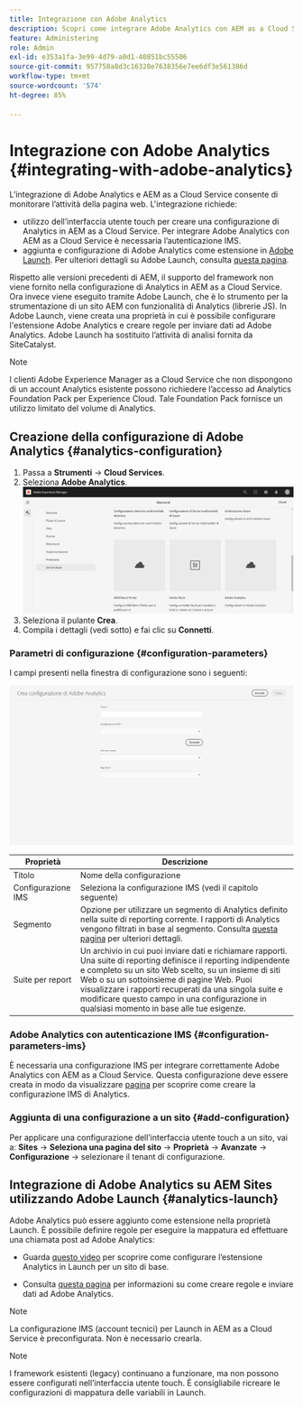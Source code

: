 ```yaml
---
title: Integrazione con Adobe Analytics
description: Scopri come integrare Adobe Analytics con AEM as a Cloud Service utilizzando l’interfaccia utente touch e Adobe Launch.
feature: Administering
role: Admin
exl-id: e353a1fa-3e99-4d79-a0d1-40851bc55506
source-git-commit: 957758a8d3c16328e7638356e7ee6df3e561386d
workflow-type: tm+mt
source-wordcount: '574'
ht-degree: 85%

---
```


# Integrazione con Adobe Analytics {#integrating-with-adobe-analytics}

L’integrazione di Adobe Analytics e AEM as a Cloud Service consente di monitorare l’attività della pagina web. L&#39;integrazione richiede:

* utilizzo dell’interfaccia utente touch per creare una configurazione di Analytics in AEM as a Cloud Service. Per integrare Adobe Analytics con AEM as a Cloud Service è necessaria l’autenticazione IMS.
* aggiunta e configurazione di Adobe Analytics come estensione in [Adobe Launch](#analytics-launch). Per ulteriori dettagli su Adobe Launch, consulta [questa pagina](https://experienceleague.adobe.com/docs/experience-platform/tags/get-started/quick-start.html?lang=it).

Rispetto alle versioni precedenti di AEM, il supporto del framework non viene fornito nella configurazione di Analytics in AEM as a Cloud Service. Ora invece viene eseguito tramite Adobe Launch, che è lo strumento per la strumentazione di un sito AEM con funzionalità di Analytics (librerie JS). In Adobe Launch, viene creata una proprietà in cui è possibile configurare l&#39;estensione Adobe Analytics e creare regole per inviare dati ad Adobe Analytics. Adobe Launch ha sostituito l’attività di analisi fornita da SiteCatalyst.

>[!NOTE]
>
>I clienti Adobe Experience Manager as a Cloud Service che non dispongono di un account Analytics esistente possono richiedere l’accesso ad Analytics Foundation Pack per Experience Cloud. Tale Foundation Pack fornisce un utilizzo limitato del volume di Analytics.

## Creazione della configurazione di Adobe Analytics {#analytics-configuration}

1. Passa a **Strumenti** → **Cloud Services**.
2. Seleziona **Adobe Analytics**.
   ![Finestra Adobe Analytics](assets/analytics_screen2.png "Finestra Adobe Analytics")
3. Seleziona il pulante **Crea**.
4. Compila i dettagli (vedi sotto) e fai clic su **Connetti**.

### Parametri di configurazione {#configuration-parameters}

I campi presenti nella finestra di configurazione sono i seguenti:

![Parametri di configurazione](assets/properties_field2.png "Parametri di configurazione")

| Proprietà | Descrizione |
|---|---|
| Titolo | Nome della configurazione |
| Configurazione IMS | Seleziona la configurazione IMS (vedi il capitolo seguente) |
| Segmento | Opzione per utilizzare un segmento di Analytics definito nella suite di reporting corrente. I rapporti di Analytics vengono filtrati in base al segmento. Consulta [questa pagina](https://experienceleague.adobe.com/docs/analytics/components/segmentation/seg-overview.html?lang=it) per ulteriori dettagli. |
| Suite per report | Un archivio in cui puoi inviare dati e richiamare rapporti. Una suite di reporting definisce il reporting indipendente e completo su un sito Web scelto, su un insieme di siti Web o su un sottoinsieme di pagine Web. Puoi visualizzare i rapporti recuperati da una singola suite e modificare questo campo in una configurazione in qualsiasi momento in base alle tue esigenze. |

### Adobe Analytics con autenticazione IMS {#configuration-parameters-ims}

È necessaria una configurazione IMS per integrare correttamente Adobe Analytics con AEM as a Cloud Service. Questa configurazione deve essere creata in modo da visualizzare [pagina](/help/sites-cloud/integrating/integration-adobe-analytics-ims.md) per scoprire come creare la configurazione IMS di Analytics.

### Aggiunta di una configurazione a un sito {#add-configuration}

Per applicare una configurazione dell’interfaccia utente touch a un sito, vai a: **Sites** → **Seleziona una pagina del sito** → **Proprietà** → **Avanzate** → **Configurazione** → selezionare il tenant di configurazione.

## Integrazione di Adobe Analytics su AEM Sites utilizzando Adobe Launch {#analytics-launch}

Adobe Analytics può essere aggiunto come estensione nella proprietà Launch. È possibile definire regole per eseguire la mappatura ed effettuare una chiamata post ad Adobe Analytics:

* Guarda [questo video](https://experienceleague.adobe.com/docs/analytics-learn/tutorials/implementation/via-adobe-launch/basic-configuration-of-the-analytics-launch-extension.html?lang=it) per scoprire come configurare l’estensione Analytics in Launch per un sito di base.

* Consulta [questa pagina](https://experienceleague.adobe.com/docs/core-services-learn/implementing-in-websites-with-launch/implement-solutions/analytics.html?lang=it) per informazioni su come creare regole e inviare dati ad Adobe Analytics.

>[!NOTE]
>
>La configurazione IMS (account tecnici) per Launch in AEM as a Cloud Service è preconfigurata. Non è necessario crearla.

>[!NOTE]
>
>I framework esistenti (legacy) continuano a funzionare, ma non possono essere configurati nell’interfaccia utente touch. È consigliabile ricreare le configurazioni di mappatura delle variabili in Launch.

